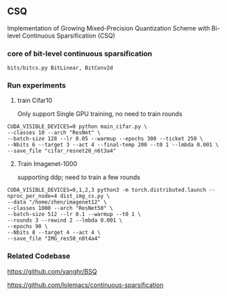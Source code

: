 ## CSQ 
    
Implementation of Growing Mixed-Precision Quantization Scheme with Bi-level Continuous Sparsification (CSQ)
 
### core of bit-level continuous sparsification
    bits/bitcs.py BitLinear, BitConv2d
    

### Run experiments
1. train Cifar10 
    
    Only support Single GPU training, no need to train rounds

```
CUDA_VISIBLE_DEVICES=0 python main_cifar.py \
--classes 10 --arch "ResNet" \
--batch-size 128 --lr 0.05 --warmup --epochs 300 --ticket 250 \
--Nbits 6 --target 3 --act 4 --final-temp 200 --t0 1 --lmbda 0.001 \
--save_file "cifar_resnet20_n6t3a4" 
```

2. Train Imagenet-1000

    supporting ddp; need to train a few rounds

```
CUDA_VISIBLE_DEVICES=0,1,2,3 python3 -m torch.distributed.launch --nproc_per_node=4 dist_img_cs.py \
--data "/home/zhen/imagenet12" \
--classes 1000 --arch "ResNet50" \
--batch-size 512 --lr 0.1 --warmup --t0 1 \
--rounds 3 --rewind 2 --lmbda 0.001 \
--epochs 90 \
--Nbits 8 --target 4 --act 4 \
--save_file "IMG_res50_n8t4a4"
```

### Related Codebase

https://github.com/yanghr/BSQ

https://github.com/lolemacs/continuous-sparsification

